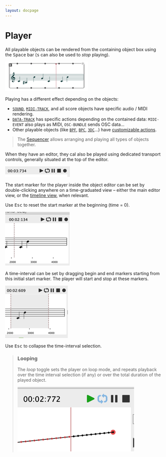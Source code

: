 ```yaml
---
layout: docpage
---
```


# Player

All playable objects can be rendered from the containing object box using the <kbd>Space</kbd> bar (<kbd>s</kbd> can also be used to _stop_ playing).

<img src="player_img/play-box.png"> 

Playing has a different effect depending on the objects:

- [`SOUND`](sound), [`MIDI-TRACK`](midi-track), and all score objects have specific audio / MIDI rendering.
- [`DATA-TRACK`](data-track) has specific actions depending on the contained data: `MIDI-EVENT` also plays as MIDI, `OSC-BUNDLE` sends OSC data...
- Other playable objects (like [`BPF`](bpf), [`BPC`](bpc), [`3DC`](3DC)...) have [customizable actions](bpf#actions).

> The [Sequencer](sequencer) allows arranging and playing all types of objects together.


When they have an editor, they cal also be played using dedicated transport controls, generally situated at the top of the editor.


<img src="player_img/play-controls.png"> 


The start marker for the player inside the object editor can be set by double-clicking anywhere on a time-graduated view – either the main editor view, or the [timeline view](time-sequence#timeline-editor), when relevant.

Use <kbd>Esc</kbd> to reset the start marker at the beginning (time = 0).


<img src="player_img/play-marker.png"> 


A time-interval can be set by dragging begin and end markers starting from this initial start marker. 
The player will start and stop at these markers.

<img src="player_img/play-interval.png"> 


Use <kbd>Esc</kbd> to collapse the time-interval selection.


> ### Looping
> 
> The _loop_ toggle sets the player on loop mode, and repeats playback over the time interval selection (if any) or over the total duration of the played object.
>
> <img src="player_img/play-loop.png"> 
